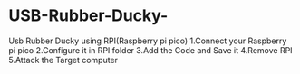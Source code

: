 # USB-Rubber-Ducky-

Usb Rubber Ducky using RPI(Raspberry pi pico) 
1.Connect your Raspberry pi pico
2.Configure it in RPI folder
3.Add the Code and Save it
4.Remove RPI
5.Attack the Target computer
